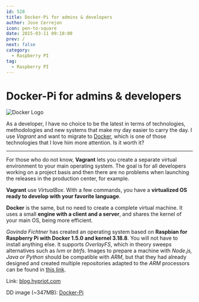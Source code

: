 ```yaml
---
id: 528
title: Docker-Pi for admins & developers
author: Jose Cerrejon
icon: pen-to-square
date: 2015-03-11 09:10:00
prev: /
next: false
category:
  - Raspberry PI
tag:
  - Raspberry PI
---
```


# Docker-Pi for admins & developers

![Docker Logo](/images/2015/03/docker-logo.png)

As a developer, I have no choice to be the latest in terms of technologies, methodologies and new systems that make my day easier to carry the day. I use *Vagrant* and want to migrate to [Docker](https://www.docker.com/whatisdocker/), which is one of those technologies that I love him more attention. Is it worth it?

- - -
For those who do not know, **Vagrant** lets you create a separate virtual environment to your main operating system. The goal is for all developers working on a project basis and then there are no problems when launching the releases in the production center, for example.

**Vagrant** use *VirtualBox*. With a few commands, you have a **virtualized OS ready to develop with your favorite language**.

**Docker** is the same, but no need to create a complete virtual machine. It uses a small **engine with a client and a server**, and shares the kernel of your main OS, being more efficient.

*Govinda Fichtner* has created an operating system based on **Raspbian for Raspberry Pi with Docker 1.5.0 and kernel 3.18.8**. You will not have to install anything else. It supports *OverlayFS*, which in theory sweeps alternatives such as *lvm* or *btrfs*. Images to prepare a machine with *Node.js, Java or Python* should be compatible with *ARM*, but that they had already designed and created multiple repositories adapted to the *ARM* processors can be found in [this link](https://registry.hub.docker.com/search?q=hypriot&searchfield=). 
 
Link: [blog.hypriot.com](http://blog.hypriot.com/heavily-armed-after-major-upgrade-raspberry-pi-with-docker-1-dot-5-0)

DD image (~347MB): [Docker-Pi](http://assets.hypriot.com/hypriot-rpi-20150301-140537.img.zip)